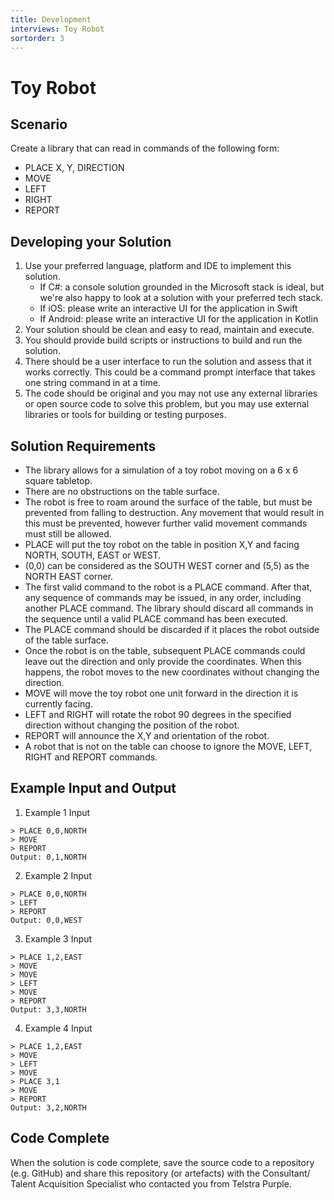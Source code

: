 ```yaml
---
title: Development
interviews: Toy Robot
sortorder: 3
---
```


# Toy Robot

## Scenario

Create a library that can read in commands of the following form:

- PLACE X, Y, DIRECTION
- MOVE
- LEFT
- RIGHT
- REPORT

## Developing your Solution

1. Use your preferred language, platform and IDE to implement this solution.
   - If C#: a console solution grounded in the Microsoft stack is ideal, but we're also happy to look at a solution with your preferred tech stack.
   - If iOS: please write an interactive UI for the application in Swift
   - If Android: please write an interactive UI for the application in Kotlin
2. Your solution should be clean and easy to read, maintain and execute.
3. You should provide build scripts or instructions to build and run the solution.
4. There should be a user interface to run the solution and assess that it works correctly. This could be a command prompt interface that takes one string command in at a time.
5. The code should be original and you may not use any external libraries or open source code to solve this problem, but you may use external libraries or tools for building or testing purposes.

## Solution Requirements

- The library allows for a simulation of a toy robot moving on a 6 x 6 square tabletop.
- There are no obstructions on the table surface.
- The robot is free to roam around the surface of the table, but must be prevented from falling to destruction. Any movement that would result in this must be prevented, however further valid movement commands must still be allowed.
- PLACE will put the toy robot on the table in position X,Y and facing NORTH, SOUTH, EAST or WEST.
- (0,0) can be considered as the SOUTH WEST corner and (5,5) as the NORTH EAST corner.
- The first valid command to the robot is a PLACE command. After that, any sequence of commands may be issued, in any order, including another PLACE command. The library should discard all commands in the sequence until a valid PLACE command has been executed.
- The PLACE command should be discarded if it places the robot outside of the table surface.
- Once the robot is on the table, subsequent PLACE commands could leave out the direction and only provide the coordinates. When this happens, the robot moves to the new coordinates without changing the direction.
- MOVE will move the toy robot one unit forward in the direction it is currently facing.
- LEFT and RIGHT will rotate the robot 90 degrees in the specified direction without changing the position of the robot.
- REPORT will announce the X,Y and orientation of the robot.
- A robot that is not on the table can choose to ignore the MOVE, LEFT, RIGHT and REPORT commands.

## Example Input and Output

1. Example 1 Input

```
> PLACE 0,0,NORTH
> MOVE
> REPORT
Output: 0,1,NORTH
```

2. Example 2 Input

```
> PLACE 0,0,NORTH
> LEFT
> REPORT
Output: 0,0,WEST
```

3. Example 3 Input

```
> PLACE 1,2,EAST
> MOVE
> MOVE
> LEFT
> MOVE
> REPORT
Output: 3,3,NORTH
```

4. Example 4 Input

```
> PLACE 1,2,EAST
> MOVE
> LEFT
> MOVE
> PLACE 3,1
> MOVE
> REPORT
Output: 3,2,NORTH
```

## Code Complete

When the solution is code complete, save the source code to a repository (e.g. GitHub) and share this repository (or artefacts) with the Consultant/ Talent Acquisition Specialist who contacted you from Telstra Purple.
